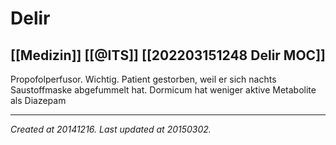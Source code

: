 # Delir
 [[Medizin]] [[@ITS]] [[202203151248 Delir MOC]] 
---



Propofolperfusor. Wichtig. Patient gestorben, weil er sich nachts Saustoffmaske abgefummelt hat.
Dormicum hat weniger aktive Metabolite als Diazepam

---

_Created at 20141216._
_Last updated at 20150302._



